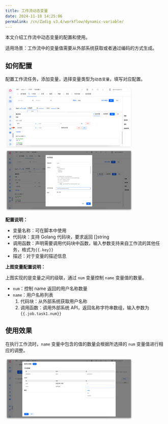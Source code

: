 ```yaml
---
title: 工作流动态变量
date: 2024-11-18 14:25:06
permalink: /cn/Zadig v3.4/workflow/dynamic-variable/
---
```


本文介绍工作流中动态变量的配置和使用。

适用场景：工作流中的变量值需要从外部系统获取或者通过编码的方式生成。


## 如何配置

配置工作流任务，添加变量，选择变量类型为`动态变量`，填写对应配置。

<img src="../../../../_images/dynamic_var_1.png" width="400" />
<img src="../../../../_images/dynamic_var_2.png" width="400" />

**配置说明：**
- 变量名称：可在脚本中使用
- 代码块：支持 Golang 代码块，要求返回 []string
- 调用函数：声明需要调用代码块中函数，输入参数支持来自工作流的其他任务，格式为<span v-pre>`{{.key}}`</span>
- 描述：对于变量的描述信息

**上图变量配置说明：**

上图实现的是变量之间的级联，通过 `num` 变量控制 `name` 变量值的数量。
- `num`：控制 name 返回的用户名称数量
- `name`：用户名称列表
   1. 代码块：从外部系统获取用户名称
   2. 调用函数：调用外部系统 API，返回名称字符串数组，输入参数为<span v-pre>`{{.job.task1.num}}`</span>

## 使用效果

在执行工作流时，`name` 变量中包含的值的数量会根据所选择的 `num` 变量值进行相应的调整。

<img src="../../../../_images/dynamic_var_3.png" width="400" />